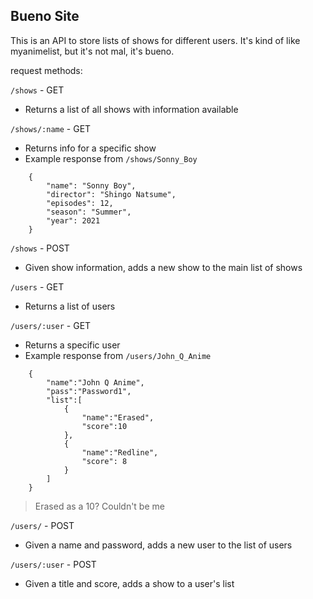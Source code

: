 ## Bueno Site

This is an API to store lists of shows for different users. It's kind of like
myanimelist, but it's not mal, it's bueno.

request methods:

`/shows`        - GET
- Returns a list of all shows with information available

`/shows/:name`  - GET
- Returns info for a specific show
- Example response from `/shows/Sonny_Boy`
```
    {
        "name": "Sonny Boy",
        "director": "Shingo Natsume",
        "episodes": 12,
        "season": "Summer",
        "year": 2021
    }
```

`/shows`        - POST
- Given show information, adds a new show to the main list of shows


`/users`        - GET
- Returns a list of users

`/users/:user`  - GET
- Returns a specific user
- Example response from `/users/John_Q_Anime`
```
    {
        "name":"John Q Anime",
        "pass":"Password1",
        "list":[
            {
                "name":"Erased",
                "score":10  
            },
            {
                "name":"Redline",
                "score": 8
            }
        ]
    }
```
>Erased as a 10? Couldn't be me

`/users/`       - POST
- Given a name and password, adds a new user to the list of users

`/users/:user`  - POST
- Given a title and score, adds a show to a user's list